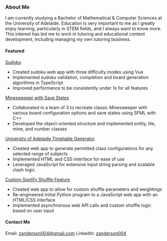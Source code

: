 ### About Me

I am currently studying a Bachelor of Mathematical & Computer Sciences at the University of Adelaide. Education is very important to me as I greatly enjoy learning, particularly in STEM fields, and I always want to know more. This interest has led me to work in tutoring and educational content development, including managing my own tutoring business.

#### Featured
[Sudoku](https://github.com/zanderson004/pvp-sudoku)
- Created sudoku web app with three difficulty modes using Vue
- Implemented sudoku validation, completion and board generation algorithms in TypeScript
- Improved performance to be consistently under 1s for all features

[Minesweeper with Save States](https://github.com/zanderson004/minesweeper)
- Collaborated in a team of 3 to recreate classic Minesweeper with various board configuration options and save states using SFML with C++
- Developed the object-oriented structure and implemented entity, tile, mine, and number classes

[University of Adelaide Timetable Generator](https://github.com/zanderson004/adelaide-uni-timetable-planner)
- Created web app to generate permitted class configurations for any selected range of subjects
- Implemented HTML and CSS interface for ease of use
- Leveraged JavaScript for extensive input string parsing and scalable clash logic

[Custom Spotify Shuffle Feature](https://github.com/zanderson004/spotify-weighted-playlists-web)
- Created web app to allow for custom shuffle parameters and weightings
- Re-engineered initial Python program to a JavaScript web app with an HTML/CSS interface
- Implemented asynchronous web API calls and custom shuffle logic based on user input

#### Contact Me
Email: zanderson004@gmail.com
LinkedIn: [zanderson004](https://www.linkedin.com/in/zanderson004/)

<!-- [![Anurag's GitHub stats](https://github-readme-stats.vercel.app/api?username=zanderson004)](https://github.com/anuraghazra/github-readme-stats) --!>

<!--
**zanderson004/zanderson004** is a ✨ _special_ ✨ repository because its `README.md` (this file) appears on your GitHub profile.

Here are some ideas to get you started:

- 🔭 I’m currently working on ...
- 🌱 I’m currently learning ...
- 👯 I’m looking to collaborate on ...
- 🤔 I’m looking for help with ...
- 💬 Ask me about ...
- 📫 How to reach me: ...
- 😄 Pronouns: ...
- ⚡ Fun fact: ...
-->
